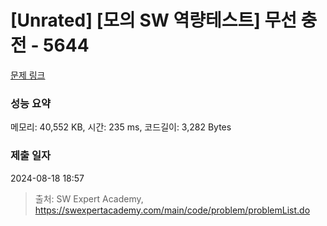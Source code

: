 # [Unrated] [모의 SW 역량테스트] 무선 충전 - 5644 

[문제 링크](https://swexpertacademy.com/main/code/problem/problemDetail.do?contestProbId=AWXRDL1aeugDFAUo) 

### 성능 요약

메모리: 40,552 KB, 시간: 235 ms, 코드길이: 3,282 Bytes

### 제출 일자

2024-08-18 18:57



> 출처: SW Expert Academy, https://swexpertacademy.com/main/code/problem/problemList.do